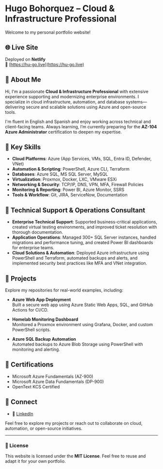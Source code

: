 # Hugo Bohorquez – Cloud & Infrastructure Professional

Welcome to my personal portfolio website!

## 🌐 Live Site
Deployed on **Netlify**  
🔗 [https://hu-go.live](https://hu-go.live)

## 👋 About Me

Hi, I'm a passionate **Cloud & Infrastructure Professional** with extensive experience supporting and modernizing enterprise environments. I specialize in cloud infrastructure, automation, and database systems—delivering secure and scalable solutions using Azure and open-source tools.

I'm fluent in English and Spanish and enjoy working across technical and client-facing teams. Always learning, I’m currently preparing for the **AZ-104 Azure Administrator** certification to deepen my expertise.

## 🔧 Key Skills

- **Cloud Platforms**: Azure (App Services, VMs, SQL, Entra ID, Defender, VNet)
- **Automation & Scripting**: PowerShell, Azure CLI, Terraform
- **Databases**: Azure SQL, MS SQL Server, MySQL
- **Virtualization**: Proxmox, Docker, LXC, VMware ESXi
- **Networking & Security**: TCP/IP, DNS, VPN, MFA, Firewall Policies
- **Monitoring & Reporting**: Power BI, Azure Monitor, SSRS
- **Tools & Workflow**: Git, JIRA, ServiceNow, Documentation

## 💼 Technical Support & Operations Consultant

- **Enterprise Technical Support**: Supported business-critical applications, created virtual testing environments, and improved ticket resolution with thorough documentation.
- **Application Operations**: Managed 300+ SQL Server instances, handled migrations and performance tuning, and created Power BI dashboards for enterprise teams.
- **Cloud Solutions & Automation**: Deployed Azure infrastructure using PowerShell and Terraform, automated backups and alerts, and implemented security best practices like MFA and VNet integration.

## 🚀 Projects

Explore my repositories for real-world examples, including:

- **Azure Web App Deployment**  
  Built a secure web app using Azure Static Web Apps, SQL, and GitHub Actions for CI/CD.

- **Homelab Monitoring Dashboard**  
  Monitored a Proxmox environment using Grafana, Docker, and custom PowerShell scripts.

- **Azure SQL Backup Automation**  
  Automated backups to Azure Blob Storage using PowerShell with monitoring and alerting.

## 📜 Certifications

- Microsoft Azure Fundamentals (AZ-900)  
- Microsoft Azure Data Fundamentals (DP-900)  
- OpenText KCS Certified

## 🤝 Connect

- 🔗 [LinkedIn](https://www.linkedin.com/in/hugobohorquez)

Feel free to explore my projects or reach out to collaborate on cloud, automation, or open-source initiatives.

---

### 📝 License

This website is licensed under the **MIT License**. Feel free to reuse and adapt it for your own portfolio.
